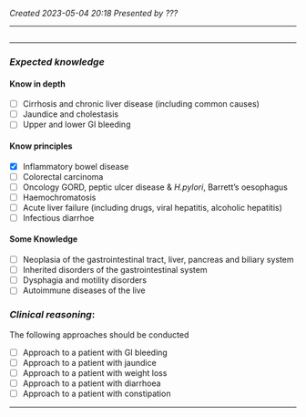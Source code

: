 *Created 2023-05-04 20:18*
*Presented by ???*

---
```toc
```
---

### *Expected knowledge*
#### Know in depth
- [ ] Cirrhosis and chronic liver disease (including common causes)
- [ ] Jaundice and cholestasis
- [ ] Upper and lower GI bleeding

#### Know principles
- [x] Inflammatory bowel disease
- [ ] Colorectal carcinoma
- [ ] Oncology GORD, peptic ulcer disease & *H.pylori*, Barrett’s oesophagus
- [ ] Haemochromatosis
- [ ] Acute liver failure (including drugs, viral hepatitis, alcoholic hepatitis)
- [ ] Infectious diarrhoe

#### Some Knowledge
- [ ] Neoplasia of the gastrointestinal tract, liver, pancreas and biliary system
- [ ] Inherited disorders of the gastrointestinal system
- [ ] Dysphagia and motility disorders
- [ ] Autoimmune diseases of the live

### *Clinical reasoning*:
The following approaches should be conducted
- [ ] Approach to a patient with GI bleeding
- [ ] Approach to a patient with jaundice
- [ ] Approach to a patient with weight loss
- [ ] Approach to a patient with diarrhoea
- [ ] Approach to a patient with constipation

---
